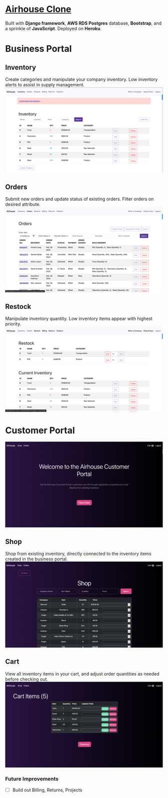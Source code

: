 # [Airhouse Clone](https://airhouse-clone-0cd160f36786.herokuapp.com/)
Built with **Django framework**, **AWS RDS Postgres** database, **Bootstrap**, and a sprinkle of **JavaScript**. Deployed on **Heroku**. 

# Business Portal

## Inventory
Create categories and manipulate your company inventory. Low inventory alerts to assist in supply management. 
![](./readme_images/inventory.png)


## Orders
Submit new orders and update status of existing orders. Filter orders on desired attribute. 
![](./readme_images/orders.png)

## Restock
Manipulate inventory quantity. Low inventory items appear with highest priority. 
![](./readme_images/restock.png)

# Customer Portal

![](./readme_images/customerportal.png)

## Shop
Shop from existing inventory, directly connected to the inventory items created in the business portal.
![](./readme_images/shop.png)

## Cart
View all inventory items in your cart, and adjust order quantities as needed before checking out.
![](./readme_images/cart.png)

### Future Improvements
- [ ] Build out Billing, Returns, Projects



